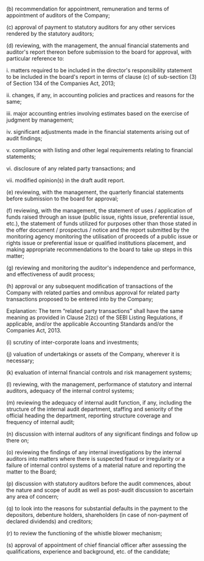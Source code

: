 (b) recommendation for appointment, remuneration and terms of appointment of auditors of the Company;

(c) approval of payment to statutory auditors for any other services rendered by the statutory auditors;

(d) reviewing, with the management, the annual financial statements and auditor's report thereon before submission to the board for approval, with particular reference to:

i. matters required to be included in the director's responsibility statement to be included in the board's report in terms of clause (c) of sub-section (3) of Section 134 of the Companies Act, 2013;

ii. changes, if any, in accounting policies and practices and reasons for the same;

iii. major accounting entries involving estimates based on the exercise of judgment by management;

iv. significant adjustments made in the financial statements arising out of audit findings;

v. compliance with listing and other legal requirements relating to financial statements;

vi. disclosure of any related party transactions; and

vii. modified opinion(s) in the draft audit report.

(e) reviewing, with the management, the quarterly financial statements before submission to the board for approval;

(f) reviewing, with the management, the statement of uses / application of funds raised through an issue (public issue, rights issue, preferential issue, etc.), the statement of funds utilized for purposes other than those stated in the offer document / prospectus / notice and the report submitted by the monitoring agency monitoring the utilisation of proceeds of a public issue or rights issue or preferential issue or qualified institutions placement, and making appropriate recommendations to the board to take up steps in this matter;

(g) reviewing and monitoring the auditor's independence and performance, and effectiveness of audit process;

(h) approval or any subsequent modification of transactions of the Company with related parties and omnibus approval for related party transactions proposed to be entered into by the Company;

Explanation: The term “related party transactions” shall have the same meaning as provided in Clause 2(zc) of the SEBI Listing Regulations, if applicable, and/or the applicable Accounting Standards and/or the Companies Act, 2013.

(i) scrutiny of inter-corporate loans and investments;

(j) valuation of undertakings or assets of the Company, wherever it is necessary;

(k) evaluation of internal financial controls and risk management systems;

(l) reviewing, with the management, performance of statutory and internal auditors, adequacy of the internal control systems;

(m) reviewing the adequacy of internal audit function, if any, including the structure of the internal audit department, staffing and seniority of the official heading the department, reporting structure coverage and frequency of internal audit;

(n) discussion with internal auditors of any significant findings and follow up there on;

(o) reviewing the findings of any internal investigations by the internal auditors into matters where there is suspected fraud or irregularity or a failure of internal control systems of a material nature and reporting the matter to the Board;

(p) discussion with statutory auditors before the audit commences, about the nature and scope of audit as well as post-audit discussion to ascertain any area of concern;

(q) to look into the reasons for substantial defaults in the payment to the depositors, debenture holders, shareholders (in case of non-payment of declared dividends) and creditors;

(r) to review the functioning of the whistle blower mechanism;

(s) approval of appointment of chief financial officer after assessing the qualifications, experience and background, etc. of the candidate;